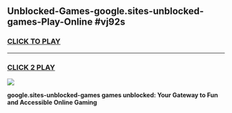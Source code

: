 
## Unblocked-Games-google.sites-unblocked-games-Play-Online #vj92s
<h3>
<a href="https://news.freeplayer.one?title=google.sites-unblocked-games&ref=3">CLICK TO PLAY</a></h3>
<hr>

<h3>
<a href="https://news.freeplayer.one?title=google.sites-unblocked-games&ref=3">CLICK 2 PLAY</a>
  
</h3>

<a href="https://news.freeplayer.one?title=google.sites-unblocked-games&ref=3"><img src="https://clearcache.store/games.png"></a>


**google.sites-unblocked-games games unblocked: Your Gateway to Fun and Accessible Online Gaming**
